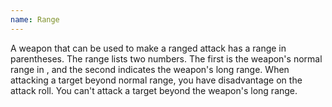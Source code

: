 ```yaml
---
name: Range
---
```

A weapon that can be used to make a ranged attack has a range in parentheses. The range lists two 
numbers. The first is the weapon's normal range in <me-distance length="0" />, and the second 
indicates the weapon's long range. When attacking a target beyond normal range, you have 
disadvantage on the attack roll. You can't attack a target beyond the weapon's long 
range.